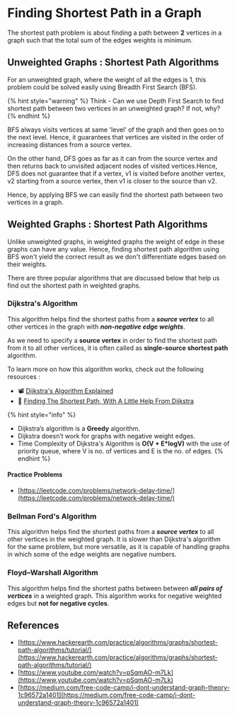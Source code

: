 # Finding Shortest Path in a Graph

The shortest path problem is about finding a path between **2** vertices in a graph such that the total sum of the edges weights is minimum.

## Unweighted Graphs : Shortest Path Algorithms

For an unweighted graph, where the weight of all the edges is 1, this problem could be solved easily using Breadth First Search \(BFS\).

{% hint style="warning" %}
Think - Can we use Depth First Search to find shortest path between two vertices in an unweighted graph? If not, why?
{% endhint %}

BFS always visits vertices at same 'level' of the graph and then goes on to the next level. Hence, it guarantees that vertices are visited in the order of increasing distances from a source vertex.

On the other hand, DFS goes as far as it can from the source vertex and then returns back to unvisited adjacent nodes of visited vertices.Hence, DFS does not guarantee that if a vertex, v1 is visited before another vertex, v2 starting from a source vertex, then v1 is closer to the source than v2.

Hence, by applying BFS we can easily find the shortest path between two vertices in a graph.

## Weighted Graphs : Shortest Path Algorithms

Unlike unweighted graphs, in weighted graphs the weight of edge in these graphs can have any value. Hence, finding shortest path algorithm using BFS won't yield the correct result as we don't differentiate edges based on their weights.

There are three popular algorithms that are discussed below that help us find out the shortest path in weighted graphs.

### Dijkstra's Algorithm

This algorithm helps find the shortest paths from a _**source vertex**_ to all other vertices in the graph with _**non-negative edge weights**_. 

As we need to specify a **source vertex** in order to find the shortest path from it to all other vertices, it is often called as **single-source shortest path** algorithm.

To learn more on how this algorithm works, check out the following resources :

* 📽 [Dijkstra's Algorithm Explained](https://www.youtube.com/watch?v=pVfj6mxhdMw)
* 📝 [Finding The Shortest Path, With A Little Help From Dijkstra](https://medium.com/basecs/finding-the-shortest-path-with-a-little-help-from-dijkstra-613149fbdc8e)

{% hint style="info" %}
* Dijkstra’s algorithm is a **Greedy** algorithm.
* Dijkstra doesn’t work for graphs with negative weight edges.
* Time Complexity of Dijkstra's Algorithm is **O\(V + E\*logV\)** with the use of priority queue, where V is no. of vertices and E is the no. of edges.
{% endhint %}

#### Practice Problems

* [https://leetcode.com/problems/network-delay-time/](https://leetcode.com/problems/network-delay-time/)

### Bellman Ford's Algorithm

This algorithm helps find the shortest paths from a _**source vertex**_ to all other vertices in the weighted graph. It is slower than Dijkstra's algorithm for the same problem, but more versatile, as it is capable of handling graphs in which some of the edge weights are negative numbers. 

### Floyd–Warshall Algorithm

This algorithm helps find the shortest paths between between _**all pairs of vertices**_ in a weighted graph. This algorithm works for negative weighted edges but **not for negative cycles**.



## References

* [https://www.hackerearth.com/practice/algorithms/graphs/shortest-path-algorithms/tutorial/](https://www.hackerearth.com/practice/algorithms/graphs/shortest-path-algorithms/tutorial/)
* [https://www.youtube.com/watch?v=pSqmAO-m7Lk](https://www.youtube.com/watch?v=pSqmAO-m7Lk)
* [https://medium.com/free-code-camp/i-dont-understand-graph-theory-1c96572a1401](https://medium.com/free-code-camp/i-dont-understand-graph-theory-1c96572a1401)

